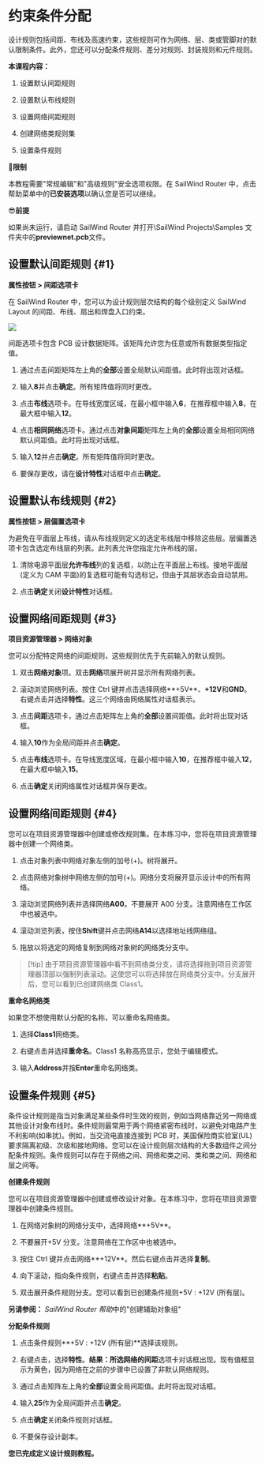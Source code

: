 # 约束条件分配

设计规则包括间距、布线及高速约束，这些规则可作为网络、层、类或管脚对的默认限制条件。此外，您还可以分配条件规则、差分对规则、封装规则和元件规则。

**本课程内容：**

1. 设置默认间距规则

2. 设置默认布线规则

3. 设置网络间距规则

4. 创建网络类规则集

5. 设置条件规则

🙊**限制**

本教程需要"常规编辑"和"高级规则"安全选项权限。在 SailWind Router 中，点击帮助菜单中的**已安装选项**以确认您是否可以继续。

😎**前提**

如果尚未运行，请启动 SailWind Router 并打开\SailWind Projects\Samples 文件夹中的**previewnet.pcb**文件。

## 设置默认间距规则 \{#1}

**属性按钮 > 间距选项卡**

在 SailWind Router 中，您可以为设计规则层次结构的每个级别定义 SailWind Layout 的间距、布线、扇出和焊盘入口约束。

![](/router/tutrial/2/_page_0_Figure_15.jpeg)

间距选项卡包含 PCB 设计数据矩阵。该矩阵允许您为任意或所有数据类型指定值。

1. 通过点击间距矩阵左上角的**全部**设置全局默认间距值。此时将出现对话框。

2. 输入**8**并点击**确定**。所有矩阵值将同时更改。

3. 点击**布线**选项卡。在导线宽度区域，在最小框中输入**6**，在推荐框中输入**8**，在最大框中输入**12**。

4. 点击**相同网络**选项卡。通过点击**对象间距**矩阵左上角的**全部**设置全局相同网络默认间距值。此时将出现对话框。

5. 输入**12**并点击**确定**。所有矩阵值将同时更改。

6. 要保存更改，请在**设计特性**对话框中点击**确定**。

## 设置默认布线规则 \{#2}

**属性按钮 > 层偏置选项卡**

为避免在平面层上布线，请从布线规则定义的选定布线层中移除这些层。层偏置选项卡包含选定布线层的列表。此列表允许您指定允许布线的层。

1. 清除电源平面层**允许布线**列的复选框，以防止在平面层上布线。接地平面层(定义为 CAM 平面)的复选框可能有勾选标记，但由于其层状态会自动禁用。

2. 点击**确定**关闭**设计特性**对话框。

## 设置网络间距规则 \{#3}

**项目资源管理器 > 网络对象**

您可以分配特定网络的间距规则，这些规则优先于先前输入的默认规则。

1. 双击**网络对象**项。双击**网络**项展开树并显示所有网络列表。

2. 滚动浏览网络列表。按住 Ctrl 键并点击选择网络**+5V**、**+12V**和**GND**。右键点击并选择**特性**。这三个网络由网络属性对话框表示。

3. 点击**间距**选项卡，通过点击矩阵左上角的**全部**设置间距值。此时将出现对话框。

4. 输入**10**作为全局间距并点击**确定**。

5. 点击**布线**选项卡。在导线宽度区域，在最小框中输入**10**，在推荐框中输入**12**，在最大框中输入**15**。

6. 点击**确定**关闭网络属性对话框并保存更改。

## 设置网络间距规则 \{#4}

您可以在项目资源管理器中创建或修改规则集。在本练习中，您将在项目资源管理器中创建一个网络类。

1. 点击对象列表中网络对象左侧的加号(+)。树将展开。

2. 点击网络对象树中网络左侧的加号(+)。网络分支将展开显示设计中的所有网络。

3. 滚动浏览网络列表并选择网络**A00**。不要展开 A00 分支。注意网络在工作区中也被选中。

4. 滚动浏览列表，按住**Shift**键并点击网络**A14**以选择地址线网络组。

5. 拖放以将选定的网络复制到网络对象树的网络类分支中。

> [!tip] 由于项目资源管理器中看不到网络类分支，请将选择拖到项目资源管理器顶部以强制列表滚动。这使您可以将选择放在网络类分支中。分支展开后，您可以看到已创建网络类 Class1。

**重命名网络类**

如果您不想使用默认分配的名称，可以重命名网络类。

1. 选择**Class1**网络类。

2. 右键点击并选择**重命名**。Class1 名称高亮显示，您处于编辑模式。

3. 输入**Address**并按**Enter**重命名网络类。

## 设置条件规则 \{#5}

条件设计规则是指当对象满足某些条件时生效的规则，例如当网络靠近另一网络或其他设计对象布线时。条件规则最常用于两个网络紧密布线时，以避免对电路产生不利影响(如串扰)。例如，当交流电直接连接到 PCB 时，美国保险商实验室(UL)要求隔离初级、次级和接地网络。您可以在设计规则层次结构的大多数组件之间分配条件规则。条件规则可以存在于网络之间、网络和类之间、类和类之间、网络和层之间等。

**创建条件规则**

您可以在项目资源管理器中创建或修改设计对象。在本练习中，您将在项目资源管理器中创建条件规则。

1. 在网络对象树的网络分支中，选择网络**+5V**。

2. 不要展开+5V 分支。注意网络在工作区中也被选中。

3. 按住 Ctrl 键并点击网络**+12V**。然后右键点击并选择**复制**。

4. 向下滚动，指向条件规则，右键点击并选择**粘贴**。

5. 双击展开条件规则分支。您可以看到已创建条件规则+5V : +12V (所有层)。

**另请参阅：** *SailWind Router 帮助*中的"创建辅助对象组"

**分配条件规则**

1. 点击条件规则**+5V : +12V (所有层)**选择该规则。

2. 右键点击，选择**特性**。**结果：**所选网络的**间距**选项卡对话框出现。现有值框显示为黄色，因为网络在之前的步骤中已设置了非默认网络规则。

3. 通过点击矩阵左上角的**全部**设置全局间距值。此时将出现对话框。

4. 输入**25**作为全局间距并点击**确定**。

5. 点击**确定**关闭条件规则对话框。

6. 不要保存设计副本。

**您已完成定义设计规则教程。**